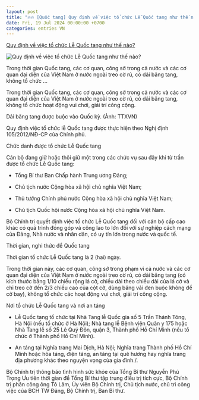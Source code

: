 ```yaml
---
layout: post
title: "🔥🔥 [Quốc tang] Quy định về việc tổ chức Lễ Quốc tang như thế nào?"
date: Fri, 19 Jul 2024 00:00:00 +0700
categories: entries VN
---
```

[Quy định về việc tổ chức Lễ Quốc tang như thế nào?](https://www.vietnamplus.vn/quy-dinh-ve-viec-to-chuc-le-quoc-tang-nhu-the-nao-post965684.vnp)

![Quy định về việc tổ chức Lễ Quốc tang như thế nào?](https://imagev3.vietnamplus.vn/1200x630/Uploaded/2024/fsmsy/2024_07_19/ttxvn-dai-bang-tang-1220.jpg.webp)

Trong thời gian Quốc tang, các cơ quan, công sở trong cả nước và các cơ quan đại diện của Việt Nam ở nước ngoài treo cờ rủ, có dải băng tang, không tổ chức ...

Trong thời gian Quốc tang, các cơ quan, công sở trong cả nước và các cơ quan đại diện của Việt Nam ở nước ngoài treo cờ rủ, có dải băng tang, không tổ chức hoạt động vui chơi, giải trí công cộng.

Dải băng tang được buộc vào Quốc kỳ. (Ảnh: TTXVN)

Quy định việc tổ chức lễ Quốc tang được thực hiện theo Nghị định 105/2012/NĐ-CP của Chính phủ.

Chức danh được tổ chức Lễ Quốc tang

Cán bộ đang giữ hoặc thôi giữ một trong các chức vụ sau đây khi từ trần được tổ chức Lễ Quốc tang:

- Tổng Bí thư Ban Chấp hành Trung ương Đảng;

- Chủ tịch nước Cộng hòa xã hội chủ nghĩa Việt Nam;

- Thủ tướng Chính phủ nước Cộng hòa xã hội chủ nghĩa Việt Nam;

- Chủ tịch Quốc hội nước Cộng hòa xã hội chủ nghĩa Việt Nam.

Bộ Chính trị quyết định việc tổ chức Lễ Quốc tang đối với cán bộ cấp cao khác có quá trình đóng góp và công lao to lớn đối với sự nghiệp cách mạng của Đảng, Nhà nước và nhân dân, có uy tín lớn trong nước và quốc tế.

Thời gian, nghi thức để Quốc tang

Thời gian tổ chức Lễ Quốc tang là 2 (hai) ngày.

Trong thời gian này, các cơ quan, công sở trong phạm vi cả nước và các cơ quan đại diện của Việt Nam ở nước ngoài treo cờ rủ, có dải băng tang (có kích thước bằng 1/10 chiều rộng lá cờ, chiều dài theo chiều dài của lá cờ và chỉ treo cờ đến 2/3 chiều cao của cột cờ, dùng băng vải đen buộc không để cờ bay), không tổ chức các hoạt động vui chơi, giải trí công cộng.

Nơi tổ chức Lễ Quốc tang và nơi an táng

- Lễ Quốc tang tổ chức tại Nhà Tang lễ Quốc gia số 5 Trần Thánh Tông, Hà Nội (nếu tổ chức ở Hà Nội); Nhà tang lễ Bệnh viện Quân y 175 hoặc Nhà Tang lễ số 25 Lê Quý Đôn, quận 3, Thành phố Hồ Chí Minh (nếu tổ chức ở Thành phố Hồ Chí Minh).

- An táng tại Nghĩa trang Mai Dịch, Hà Nội; Nghĩa trang Thành phố Hồ Chí Minh hoặc hỏa táng, điện táng, an táng tại quê hương hay nghĩa trang địa phương khác theo nguyện vọng của gia đình./.

Bộ Chính trị thông báo tình hình sức khỏe của Tổng Bí thư Nguyễn Phú Trọng Ưu tiên thời gian để Tổng Bí thư tập trung điều trị tích cực, Bộ Chính trị phân công ông Tô Lâm, Ủy viên Bộ Chính trị, Chủ tịch nước, chủ trì công việc của BCH TW Đảng, Bộ Chính trị, Ban Bí thư.

